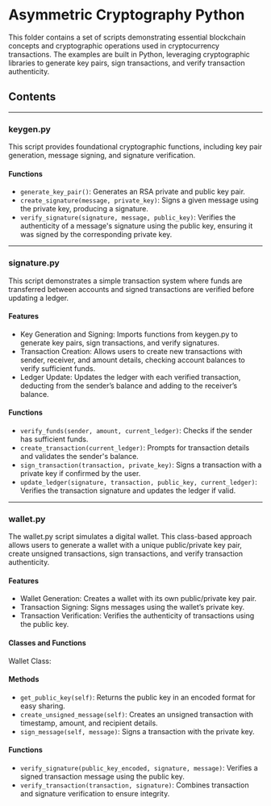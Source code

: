 # Asymmetric Cryptography Python

This folder contains a set of scripts demonstrating essential blockchain concepts and cryptographic operations used in cryptocurrency transactions. 
The examples are built in Python, leveraging cryptographic libraries to generate key pairs, sign transactions, and verify transaction authenticity.

## Contents

---

### keygen.py
This script provides foundational cryptographic functions, including key pair generation, message signing, and signature verification.

#### Functions
- `generate_key_pair()`: Generates an RSA private and public key pair.
- `create_signature(message, private_key)`: Signs a given message using the private key, producing a signature.
- `verify_signature(signature, message, public_key)`: Verifies the authenticity of a message's signature using the public key, ensuring it was signed by the corresponding private key.

---

### signature.py
This script demonstrates a simple transaction system where funds are transferred between accounts and signed transactions are verified before updating a ledger.

#### Features
- Key Generation and Signing: Imports functions from keygen.py to generate key pairs, sign transactions, and verify signatures.
- Transaction Creation: Allows users to create new transactions with sender, receiver, and amount details, checking account balances to verify sufficient funds.
- Ledger Update: Updates the ledger with each verified transaction, deducting from the sender’s balance and adding to the receiver’s balance.

#### Functions
- `verify_funds(sender, amount, current_ledger)`: Checks if the sender has sufficient funds.
- `create_transaction(current_ledger)`: Prompts for transaction details and validates the sender's balance.
- `sign_transaction(transaction, private_key)`: Signs a transaction with a private key if confirmed by the user.
- `update_ledger(signature, transaction, public_key, current_ledger)`: Verifies the transaction signature and updates the ledger if valid.

---

### wallet.py
The wallet.py script simulates a digital wallet. 
This class-based approach allows users to generate a wallet with a unique public/private key pair, create unsigned transactions, sign transactions, and verify transaction authenticity.

#### Features
- Wallet Generation: Creates a wallet with its own public/private key pair.
- Transaction Signing: Signs messages using the wallet’s private key.
- Transaction Verification: Verifies the authenticity of transactions using the public key.

#### Classes and Functions
Wallet Class:

#### Methods
- `get_public_key(self)`: Returns the public key in an encoded format for easy sharing.
- `create_unsigned_message(self)`: Creates an unsigned transaction with timestamp, amount, and recipient details.
- `sign_message(self, message)`: Signs a transaction with the private key.

#### Functions
- `verify_signature(public_key_encoded, signature, message)`: Verifies a signed transaction message using the public key.
- `verify_transaction(transaction, signature)`: Combines transaction and signature verification to ensure integrity.